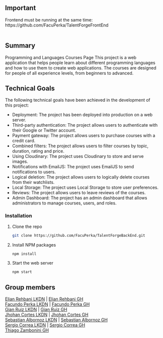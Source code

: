 <h2>Important</h2>
Frontend must be running at the same time: https://github.com/FacuPerka/TalentForgeFrontEnd
<br>
<br>

<h2>Summary</h2>
Programming and Languages Courses Page
This project is a web application that helps people learn about different programming languages and how to use them to create web applications. The courses are designed for people of all experience levels, from beginners to advanced.

<h2>Technical Goals</h2>

The following technical goals have been achieved in the development of this project:
* Deployment: The project has been deployed into production on a web server.
* Third-party authentication: The project allows users to authenticate with their Google or Twitter account.
* Payment gateway: The project allows users to purchase courses with a credit card.
* Combined filters: The project allows users to filter courses by topic, duration, rating and price.
* Using Cloudinary: The project uses Cloudinary to store and serve images.
* Notifications with EmailJS: The project uses EmailJS to send notifications to users.
* Logical deletion: The project allows users to logically delete courses from their watchlists.
* Local Storage: The project uses Local Storage to store user preferences.
* Reviews: The project allows users to leave reviews of the courses.
* Admin Dashboard: The project has an admin dashboard that allows administrators to manage courses, users, and roles.

### Installation

1. Clone the repo
   ```sh
   git clone https://github.com/FacuPerka/TalentForgeBackEnd.git
   ```
2. Install NPM packages
   ```sh
   npm install
   ```
3. Start the web server
   ```js
   npm start
   ```
## Group members
[Elian Rehbani LKDN](https://www.linkedin.com/in/elián-rehbani-96113624b/) | [Elian Rehbani GH](https://github.com/ERehbani)<br>
[Facundo Perka LKDN](https://www.linkedin.com/in/facuperka/) | [Facundo Perka GH](https://github.com/FacuPerka)<br>
[Gian Ruiz LKDN](https://www.linkedin.com/in/gian-carlo-ruiz-patiño-320270183/) | [Gian Ruiz GH](https://github.com/Giankrp)<br>
[Jhohan Cortes LKDN](https://www.linkedin.com/in/jhohan-cortes-a314a8213/) | [Jhohan Cortes GH](https://github.com/JhohanCortes)<br>
[Sebastian Albornoz LKDN](https://www.linkedin.com/in/sebastian-albornoz-126b90237/) | [Sebastian Albornoz GH](https://github.com/Shakkus)<br>
[Sergio Correa LKDN](https://www.linkedin.com/in/sergio-correa-a85563267/) | [Sergio Correa GH](https://github.com/SergioFCorrea)<br>
[Thiago Zambonini GH ](https://www.linkedin.com/in/thiago-zambonini-2a279a239/)<br>
